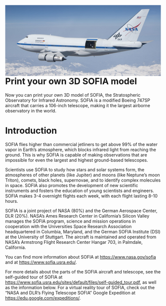 <img src="images/SOFIA.png" align="right">

# Print your own 3D SOFIA model 
 
Now you can print your own 3D model of SOFIA, the Stratospheric Observatory for Infrared Astronomy. SOFIA is a modified Boeing 747SP aircraft that carries a 106-inch telescope, making it the largest airborne observatory in the world.  
 
# Introduction 
 
SOFIA flies higher than commercial jetliners to get above 99% of the water vapor in Earth’s atmosphere, which blocks infrared light from reaching the ground. This is why SOFIA is capable of making observations that are impossible for even the largest and highest ground-based telescopes. 
 
Scientists use SOFIA to study how stars and solar systems form, the atmospheres of other planets (like Jupiter) and moons (like Neptune’s moon Triton), comets, black holes, supernovae, and to identify complex molecules in space. SOFIA also promotes the development of new scientific instruments and fosters the education of young scientists and engineers. SOFIA makes 3-4 overnight flights each week, with each flight lasting 8-10 hours. 
 
SOFIA is a joint project of NASA (80%) and the German Aerospace Center, DLR (20%). NASA’s Ames Research Center in California’s Silicon Valley manages the SOFIA program, science and mission operations in cooperation with the Universities Space Research Association headquartered in Columbia, Maryland, and the German SOFIA Institute (DSI) at the University of Stuttgart. The aircraft is maintained and operated from NASA’s Armstrong Flight Research Center Hangar 703, in Palmdale, California. 
 
You can find more information about SOFIA at https://www.nasa.gov/sofia and at https://www.sofia.usra.edu/. 
 
For more details about the parts of the SOFIA aircraft and telescope, see the self-guided tour of SOFIA at https://www.sofia.usra.edu/sites/default/files/self-guided_tour.pdf, as well as the information below. For a virtual reality tour of SOFIA, check out the “NASA and DLR’s Flying Telescope SOFIA” Google Expedition at https://edu.google.com/expeditions/. 

